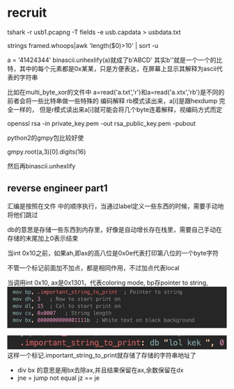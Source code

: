 # recruit

tshark -r usb1.pcapng -T fields -e usb.capdata &gt; usbdata.txt

strings framed.whoops\|awk 'length\($0\)&gt;10' \| sort -u

a = '41424344' binascii.unhexlify\(a\)就成了b'ABCD' 其实b''就是一个一个的比特，其中的每个元素都是0x某某，只是方便表达，在屏幕上显示其解释为ascii代表的字符串

比如在multi\_byte\_xor的文件中 a=read\('a.txt','r'\)和a=read\('a.xtx','rb'\)是不同的 前者会将一些比特串做一些特殊的 编码解释 rb模式读出来，a\[i\]是跟hexdump 完全一样的， 但是r模式读出来a\[i\]就可能会将几个byte连着解释，视编码方式而定

openssl rsa -in private\_key.pem -out rsa\_public\_key.pem -pubout

python2的gmpy包比较好使

gmpy.root\(a,3\)\[0\].digits\(16\)

然后再binascii.unhexlify

## reverse engineer part1

汇编是按照在文件 中的顺序执行，当通过label定义一些东西的时候，需要手动地将他们跳过

db的意思是存储一些东西到内存里，好像是自动增长存在栈里，需要自己手动在存储的末尾加上0表示结束

当int 0x10之前，如果ah,即ax的高八位是0x0e代表打印第八位的一个byte字符

不管一个标记前面加不加点，都是相同作用，不过加点代表local

当调用int 0x10, ax是0x1301，代表coloring mode, bp存pointer to string, ![](../.gitbook/assets/15406139795633.jpg)

![-w300](../.gitbook/assets/15406141595917.jpg) 这样一个标记.important\_string\_to\_print就存储了存储的字符串地址了

* div bx 的意思是用bx去除ax,并且结果保留在ax,余数保留在dx
* jne = jump not equal jz == je

